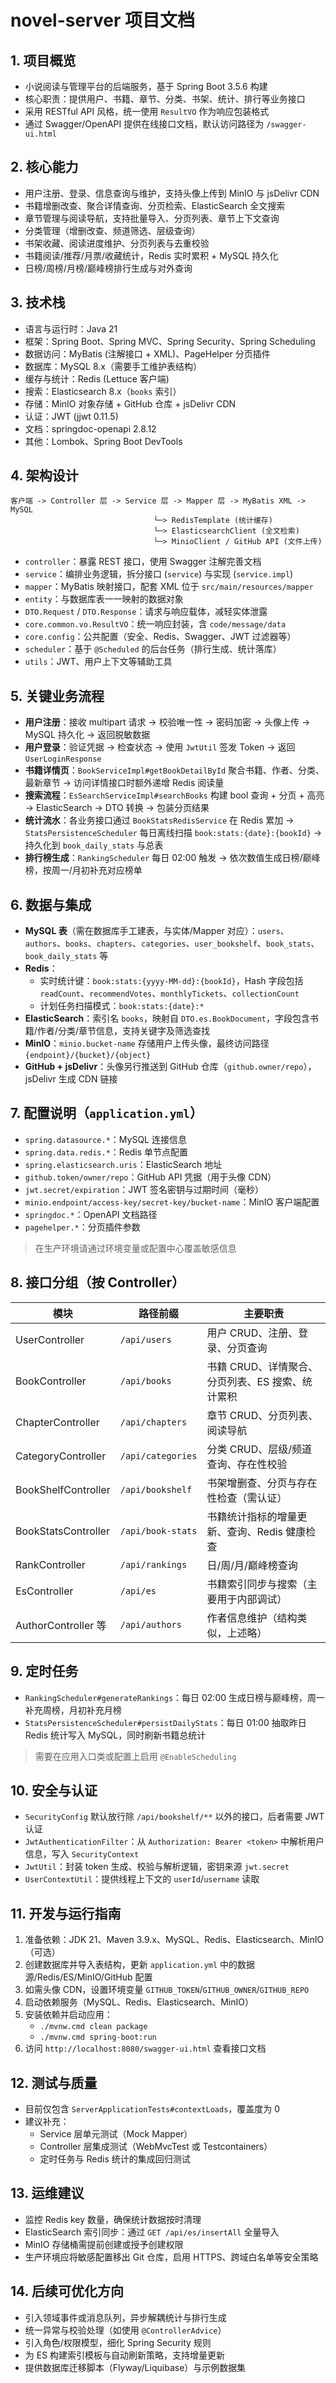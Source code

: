# novel-server 项目文档

## 1. 项目概览
- 小说阅读与管理平台的后端服务，基于 Spring Boot 3.5.6 构建
- 核心职责：提供用户、书籍、章节、分类、书架、统计、排行等业务接口
- 采用 RESTful API 风格，统一使用 `ResultVO` 作为响应包装格式
- 通过 Swagger/OpenAPI 提供在线接口文档，默认访问路径为 `/swagger-ui.html`

## 2. 核心能力
- 用户注册、登录、信息查询与维护，支持头像上传到 MinIO 与 jsDelivr CDN
- 书籍增删改查、聚合详情查询、分页检索、ElasticSearch 全文搜索
- 章节管理与阅读导航，支持批量导入、分页列表、章节上下文查询
- 分类管理（增删改查、频道筛选、层级查询）
- 书架收藏、阅读进度维护、分页列表与去重校验
- 书籍阅读/推荐/月票/收藏统计，Redis 实时累积 + MySQL 持久化
- 日榜/周榜/月榜/巅峰榜排行生成与对外查询

## 3. 技术栈
- 语言与运行时：Java 21
- 框架：Spring Boot、Spring MVC、Spring Security、Spring Scheduling
- 数据访问：MyBatis (注解接口 + XML)、PageHelper 分页插件
- 数据库：MySQL 8.x（需要手工维护表结构）
- 缓存与统计：Redis (Lettuce 客户端)
- 搜索：Elasticsearch 8.x（`books` 索引）
- 存储：MinIO 对象存储 + GitHub 仓库 + jsDelivr CDN
- 认证：JWT (jjwt 0.11.5)
- 文档：springdoc-openapi 2.8.12
- 其他：Lombok、Spring Boot DevTools

## 4. 架构设计
```
客户端 -> Controller 层 -> Service 层 -> Mapper 层 -> MyBatis XML -> MySQL
                                └─> RedisTemplate (统计缓存)
                                └─> ElasticsearchClient (全文检索)
                                └─> MinioClient / GitHub API (文件上传)
```
- `controller`：暴露 REST 接口，使用 Swagger 注解完善文档
- `service`：编排业务逻辑，拆分接口 (`service`) 与实现 (`service.impl`)
- `mapper`：MyBatis 映射接口，配套 XML 位于 `src/main/resources/mapper`
- `entity`：与数据库表一一映射的数据对象
- `DTO.Request` / `DTO.Response`：请求与响应载体，减轻实体泄露
- `core.common.vo.ResultVO`：统一响应封装，含 `code/message/data`
- `core.config`：公共配置（安全、Redis、Swagger、JWT 过滤器等）
- `scheduler`：基于 `@Scheduled` 的后台任务（排行生成、统计落库）
- `utils`：JWT、用户上下文等辅助工具

## 5. 关键业务流程
- **用户注册**：接收 multipart 请求 → 校验唯一性 → 密码加密 → 头像上传 → MySQL 持久化 → 返回脱敏数据
- **用户登录**：验证凭据 → 检查状态 → 使用 `JwtUtil` 签发 Token → 返回 `UserLoginResponse`
- **书籍详情页**：`BookServiceImpl#getBookDetailById` 聚合书籍、作者、分类、最新章节 → 访问详情接口时额外递增 Redis 阅读量
- **搜索流程**：`EsSearchServiceImpl#searchBooks` 构建 bool 查询 + 分页 + 高亮 → ElasticSearch → DTO 转换 → 包装分页结果
- **统计流水**：各业务接口通过 `BookStatsRedisService` 在 Redis 累加 → `StatsPersistenceScheduler` 每日离线扫描 `book:stats:{date}:{bookId}` → 持久化到 `book_daily_stats` 与总表
- **排行榜生成**：`RankingScheduler` 每日 02:00 触发 → 依次数值生成日榜/巅峰榜，按周一/月初补充对应榜单

## 6. 数据与集成
- **MySQL 表**（需在数据库手工建表，与实体/Mapper 对应）：`users`、`authors`、`books`、`chapters`、`categories`、`user_bookshelf`、`book_stats`、`book_daily_stats` 等
- **Redis**：
  - 实时统计键：`book:stats:{yyyy-MM-dd}:{bookId}`，Hash 字段包括 `readCount`、`recommendVotes`、`monthlyTickets`、`collectionCount`
  - 计划任务扫描模式：`book:stats:{date}:*`
- **ElasticSearch**：索引名 `books`，映射自 `DTO.es.BookDocument`，字段包含书籍/作者/分类/章节信息，支持关键字及筛选查找
- **MinIO**：`minio.bucket-name` 存储用户上传头像，最终访问路径 `{endpoint}/{bucket}/{object}`
- **GitHub + jsDelivr**：头像另行推送到 GitHub 仓库（`github.owner/repo`），jsDelivr 生成 CDN 链接

## 7. 配置说明（`application.yml`）
- `spring.datasource.*`：MySQL 连接信息
- `spring.data.redis.*`：Redis 单节点配置
- `spring.elasticsearch.uris`：ElasticSearch 地址
- `github.token/owner/repo`：GitHub API 凭据（用于头像 CDN）
- `jwt.secret/expiration`：JWT 签名密钥与过期时间（毫秒）
- `minio.endpoint/access-key/secret-key/bucket-name`：MinIO 客户端配置
- `springdoc.*`：OpenAPI 文档路径
- `pagehelper.*`：分页插件参数
> 在生产环境请通过环境变量或配置中心覆盖敏感信息

## 8. 接口分组（按 Controller）
| 模块 | 路径前缀 | 主要职责 |
| --- | --- | --- |
| UserController | `/api/users` | 用户 CRUD、注册、登录、分页查询 |
| BookController | `/api/books` | 书籍 CRUD、详情聚合、分页列表、ES 搜索、统计累积 |
| ChapterController | `/api/chapters` | 章节 CRUD、分页列表、阅读导航 |
| CategoryController | `/api/categories` | 分类 CRUD、层级/频道查询、存在性校验 |
| BookShelfController | `/api/bookshelf` | 书架增删查、分页与存在性检查（需认证） |
| BookStatsController | `/api/book-stats` | 书籍统计指标的增量更新、查询、Redis 健康检查 |
| RankController | `/api/rankings` | 日/周/月/巅峰榜查询 |
| EsController | `/api/es` | 书籍索引同步与搜索（主要用于内部调试） |
| AuthorController 等 | `/api/authors` | 作者信息维护（结构类似，上述略） |

## 9. 定时任务
- `RankingScheduler#generateRankings`：每日 02:00 生成日榜与巅峰榜，周一补充周榜，月初补充月榜
- `StatsPersistenceScheduler#persistDailyStats`：每日 01:00 抽取昨日 Redis 统计写入 MySQL，同时刷新书籍总统计
> 需要在应用入口类或配置上启用 `@EnableScheduling`

## 10. 安全与认证
- `SecurityConfig` 默认放行除 `/api/bookshelf/**` 以外的接口，后者需要 JWT 认证
- `JwtAuthenticationFilter`：从 `Authorization: Bearer <token>` 中解析用户信息，写入 `SecurityContext`
- `JwtUtil`：封装 token 生成、校验与解析逻辑，密钥来源 `jwt.secret`
- `UserContextUtil`：提供线程上下文的 `userId`/`username` 读取


## 11. 开发与运行指南
1. 准备依赖：JDK 21、Maven 3.9.x、MySQL、Redis、Elasticsearch、MinIO（可选）
2. 创建数据库并导入表结构，更新 `application.yml` 中的数据源/Redis/ES/MinIO/GitHub 配置
3. 如需头像 CDN，设置环境变量 `GITHUB_TOKEN`/`GITHUB_OWNER`/`GITHUB_REPO`
4. 启动依赖服务（MySQL、Redis、Elasticsearch、MinIO）
5. 安装依赖并启动应用：
   - `./mvnw.cmd clean package`
   - `./mvnw.cmd spring-boot:run`
6. 访问 `http://localhost:8080/swagger-ui.html` 查看接口文档

## 12. 测试与质量
- 目前仅包含 `ServerApplicationTests#contextLoads`，覆盖度为 0
- 建议补充：
  - Service 层单元测试（Mock Mapper）
  - Controller 层集成测试（WebMvcTest 或 Testcontainers）
  - 定时任务与 Redis 统计的集成回归测试

## 13. 运维建议
- 监控 Redis key 数量，确保统计数据按时清理
- ElasticSearch 索引同步：通过 `GET /api/es/insertAll` 全量导入
- MinIO 存储桶需提前创建或授予创建权限
- 生产环境应将敏感配置移出 Git 仓库，启用 HTTPS、跨域白名单等安全策略

## 14. 后续可优化方向
- 引入领域事件或消息队列，异步解耦统计与排行生成
- 统一异常与校验处理（如使用 `@ControllerAdvice`）
- 引入角色/权限模型，细化 Spring Security 规则
- 为 ES 构建索引模板与自动刷新策略，支持增量更新
- 提供数据库迁移脚本（Flyway/Liquibase）与示例数据集
